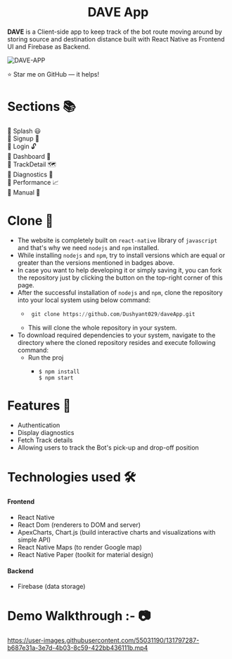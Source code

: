 
<h1 align="center">DAVE App</h1>

**DAVE** is a Client-side app to keep track of the bot route moving around by storing source and destination distance built with React Native as Frontend UI and Firebase as Backend.

 
![DAVE-APP](https://user-images.githubusercontent.com/55031190/131796514-68ad379b-2ee7-41ea-a2e8-51c801d4d8c0.jpg)
 

⭐ Star me on GitHub — it helps!


# Sections 📚

🏹 Splash 😃\
🏹 Signup 🔐\
🏹 Login 🔓\
🏹 Dashboard 📜\
🏹 TrackDetail 🗺\
🏹 Diagnostics 🐞\
🏹 Performance 📈\
🏹 Manual 📝

# Clone 📑

- The website is completely built on `react-native` library of `javascript` and that's why we need `nodejs` and `npm` installed.
- While installing `nodejs` and `npm`, try to install versions which are equal or greater than the versions mentioned in badges above.
- In case you want to help developing it or simply saving it, you can fork the repository just by clicking the button on the top-right corner of this page.
- After the successful installation of `nodejs` and `npm`, clone the repository into your local system using below command:
  - ```python
     git clone https://github.com/Dushyant029/daveApp.git
    ```
  - This will clone the whole repository in your system.
- To download required dependencies to your system, navigate to the directory where the cloned repository resides and execute following command:
  - Run the proj
      - ```
        $ npm install
        $ npm start
        ```

       
# Features 🔌

- Authentication
- Display diagnostics
- Fetch Track details
- Allowing users to track the Bot's pick-up and drop-off position

# Technologies used 🛠️

#### Frontend

- React Native
- React Dom (renderers to DOM and server)
- ApexCharts, Chart.js (build interactive charts and visualizations with simple API)
- React Native Maps (to render Google map)
- React Native Paper (toolkit for material design)

#### Backend

- Firebase (data storage)


# Demo Walkthrough :- 📷

https://user-images.githubusercontent.com/55031190/131797287-b687e31a-3e7d-4b03-8c59-422bb436111b.mp4

  

